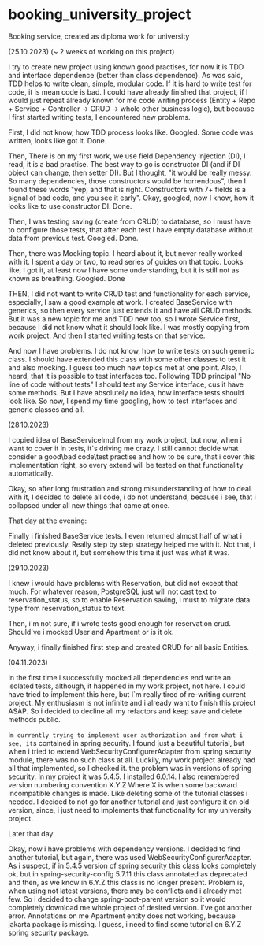 # booking_university_project

Booking service, created as diploma work for university

(25.10.2023) (~ 2 weeks of working on this project)

I try to create new project using known good practises, for now it is TDD and interface dependence
(better than class dependence). As was said, TDD helps to write clean, simple, modular code.
If it is hard to write test for code, it is mean code is bad. I could have already finished that project,
if I would just repeat already known for me code writing process
(Entity + Repo + Service + Controller -> CRUD -> whole other business logic),
but because I first started writing tests, I encountered new problems.

First, I did not know, how TDD process looks like. Googled. Some code was written, looks like got it.
Done.

Then, There is on my first work, we use field Dependency Injection (DI), I read, it is a bad practise.
The best way to go is constructor DI (and if DI object can change, then setter DI). But I thought,
"it would be really messy. So many dependencies, those constructors would be horrendous", then I found
these words "yep, and that is right. Constructors with 7+ fields is a signal of bad code,
and you see it early". Okay, googled, now I know, how it looks like to use constructor DI. Done.

Then, I was testing saving (create from CRUD) to database, so I must have to configure those tests,
that after each test I have empty database without data from previous test. Googled. Done.

Then, there was Mocking topic. I heard about it, but never really worked with it. I spent a day or two,
to read series of guides on that topic. Looks like, I got it, at least now I have some understanding,
but it is still not as known as breathing. Googled. Done

THEN, I did not want to write CRUD test and functionality for each service, especially,
I saw a good example at work. I created BaseService with generics, so then every service just extends it
and have all CRUD methods. But it was a new topic for me and TDD new too, so I wrote Service first,
because I did not know what it should look like. I was mostly copying from work project.
And then I started writing tests on that service.

And now I have problems. I do not know, how to write tests on such generic class. I should have extended
this class with some other classes to test it and also mocking. I guess too much new topics met at one point.
Also, I heard, that it is possible to test interfaces too. Following TDD principal "No line of code
without tests" I should test my Service interface, cus it have some methods.
But I have absolutely no idea, how interface tests should look like. So now,
I spend my time googling, how to test interfaces and generic classes and all.

(28.10.2023)

I copied idea of BaseServiceImpl from my work project, but now, when i want to cover it in tests, it`s driving me crazy.
I still cannot decide what consider a good\bad code\test practise and how to be sure, that i cover this implementation
right, so every extend will be tested on that functionality automatically.

Okay, so after long frustration and strong misunderstanding of how to deal with it, I decided to delete all code,
i do not understand, because i see, that i collapsed under all new things that came at once.

That day at the evening:

Finally i finished BaseService tests. I even returned almost half of what i deleted previously.
Really step by step strategy helped me with it. Not that, i did not know about it, but somehow this time it just
was what it was.

(29.10.2023)

I knew i would have problems with Reservation, but did not except that much. For whatever reason, PostgreSQL just will
not cast text to reservation_status, so to enable Reservation saving, i must to migrate data type from reservation_status
to text.

Then, i\`m not sure, if i wrote tests good enough for reservation crud. Should\`ve i mocked User and Apartment or is it ok.

Anyway, i finally finished first step and created CRUD for all basic Entities.

(04.11.2023)

In the first time i successfully mocked all dependencies end write an isolated tests, although, it happened in my work
project, not here. I could have tried to implement this here, but I`m really tired of re-writing current project.
My enthusiasm is not infinite and i already want to finish this project ASAP. So i decided to decline all my refactors
and keep save and delete methods public. 

I`m currently trying to implement user authorization and from what i see, it`s contained in spring security. I found just 
a beautiful tutorial, but when i tried to extend WebSecurityConfigurerAdapter from spring security module, there was no
such class at all. Luckily, my work project already had all that implemented, so I checked it. the problem was in versions
of spring security. In my project it was 5.4.5. I installed 6.0.14. I also remembered version numbering convention X.Y.Z
Where X is when some backward incompatible changes is made. Like deleting some of the tutorial classes i needed. I decided
to not go for another tutorial and just configure it on old version, since, i just need to implements that functionality 
for my university project. 

Later that day

Okay, now i have problems with dependency versions. I decided to find another tutorial, but again, there was 
used WebSecurityConfigurerAdapter. As i suspect, if in 5.4.5 version of spring security this class looks completely ok,
but in spring-security-config 5.7.11 this class annotated as deprecated and then, as we know in 6.Y.Z this class is no 
longer present. Problem is, when using not latest versions, there may be conflicts and i already met few. So i decided 
to change spring-boot-parent version so it would completely download me whole project of desired version. I`ve got another
error. Annotations on me Apartment entity does not working, because jakarta package is missing. I guess, i need to find 
some tutorial on 6.Y.Z spring security package.